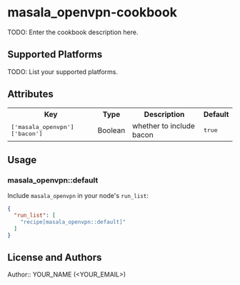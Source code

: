 # masala_openvpn-cookbook

TODO: Enter the cookbook description here.

## Supported Platforms

TODO: List your supported platforms.

## Attributes

<table>
  <tr>
    <th>Key</th>
    <th>Type</th>
    <th>Description</th>
    <th>Default</th>
  </tr>
  <tr>
    <td><tt>['masala_openvpn']['bacon']</tt></td>
    <td>Boolean</td>
    <td>whether to include bacon</td>
    <td><tt>true</tt></td>
  </tr>
</table>

## Usage

### masala_openvpn::default

Include `masala_openvpn` in your node's `run_list`:

```json
{
  "run_list": [
    "recipe[masala_openvpn::default]"
  ]
}
```

## License and Authors

Author:: YOUR_NAME (<YOUR_EMAIL>)
